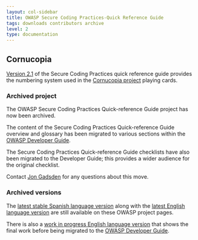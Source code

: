 ```yaml
---
layout: col-sidebar
title: OWASP Secure Coding Practices-Quick Reference Guide
tags: downloads contributors archive
level: 2
type: documentation
---
```


## Cornucopia

[Version 2.1][en21pdf] of the Secure Coding Practices quick reference guide
provides the numbering system used in the [Cornucopia project][cornucopia] playing cards.

### Archived project

The OWASP Secure Coding Practices Quick-reference Guide project has now been archived.

The content of the Secure Coding Practices Quick-reference Guide overview and glossary has been migrated
to various sections within the [OWASP Developer Guide][owaspdevguide].

The Secure Coding Practices Quick-reference Guide checklists have also been migrated to the Developer Guide;
this provides a wider audience for the original checklist.

Contact [Jon Gadsden][jon] for any questions about this move.

### Archived versions

The [latest stable Spanish language version](https://owasp.org/www-project-secure-coding-practices-quick-reference-guide/stable-es/)
along with the [latest English language version](https://owasp.org/www-project-secure-coding-practices-quick-reference-guide/stable-en/)
are still available on these OWASP project pages.

There is also a [work in progress English language version](https://owasp.org/www-project-secure-coding-practices-quick-reference-guide/draft-en/)
that shows the final work before being migrated to the
[OWASP Developer Guide](https://owasp.org/www-project-developer-guide/draft/06-design/02-web-app-checklist/toc.html).

[cornucopia]: https://owasp.org/www-project-cornucopia/
[en21pdf]: assets/docs/OWASP_SCP_Quick_Reference_Guide_v21.pdf
[jon]: mailto:jon.gadsden@owasp.org
[owaspdevguide]: https://owasp.org/www-project-developer-guide/

